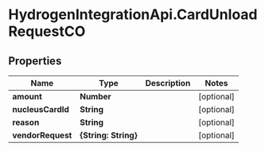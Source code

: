 # HydrogenIntegrationApi.CardUnloadRequestCO

## Properties
Name | Type | Description | Notes
------------ | ------------- | ------------- | -------------
**amount** | **Number** |  | [optional] 
**nucleusCardId** | **String** |  | [optional] 
**reason** | **String** |  | [optional] 
**vendorRequest** | **{String: String}** |  | [optional] 


